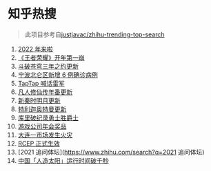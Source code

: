 # 知乎热搜

> 此项目参考自[justjavac/zhihu-trending-top-search](https://github.com/justjavac/zhihu-trending-top-search/blob/main/utils.ts)

<!-- BEGIN -->
  <!-- 最后更新时间:Sun Jan 02 2022 06:13:50 GMT+0000 (Coordinated Universal Time) -->
  1. [2022 年来啦](https://www.zhihu.com/search?q=2022)
1. [《王者荣耀》开年第一崩](https://www.zhihu.com/search?q=王者荣耀)
1. [斗破苍穹三年之约更新](https://www.zhihu.com/search?q=斗破苍穹三年之约)
1. [宁波北仑区新增 6 例确诊病例](https://www.zhihu.com/search?q=宁波疫情)
1. [TapTap 喊话雷军](https://www.zhihu.com/search?q=taptap)
1. [凡人修仙传年番更新](https://www.zhihu.com/search?q=凡人修仙传)
1. [新秦时明月更新](https://www.zhihu.com/search?q=新秦时明月)
1. [特利迦奥特曼更新](https://www.zhihu.com/search?q=特利迦奥特曼)
1. [库里破纪录勇士胜爵士](https://www.zhihu.com/search?q=勇士)
1. [游戏公司年会奖品](https://www.zhihu.com/search?q=游戏公司)
1. [大连一市场发生火灾](https://www.zhihu.com/search?q=大连火灾)
1. [RCEP 正式生效](https://www.zhihu.com/search?q=RCEP)
1. [2021 追问体坛](https://www.zhihu.com/search?q=2021 追问体坛)
1. [中国「人造太阳」运行时间破千秒](https://www.zhihu.com/search?q=中国人造太阳)
  <!-- END -->
